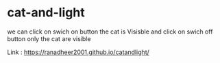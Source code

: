 # cat-and-light
we can click on swich on button the cat is Visisble and click on swich off button only the cat are visible

Link : https://ranadheer2001.github.io/catandlight/
